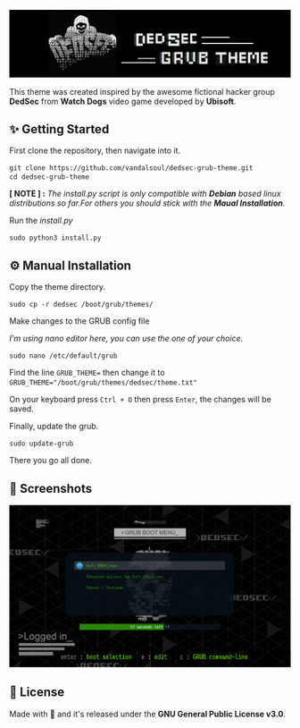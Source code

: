 ![Logo](/media/logo.png)

This theme was created inspired by the awesome fictional hacker group **DedSec** from **Watch Dogs** video game developed by **Ubisoft**.

## ✨ Getting Started

First clone the repository, then navigate into it.
```shell
git clone https://github.com/vandalsoul/dedsec-grub-theme.git
cd dedsec-grub-theme
```
**[ NOTE ] :** *The install.py script is only compatible with **Debian** based linux distributions so far.For others you should stick with the **Maual Installation**.*

Run the *install.py*
```shell
sudo python3 install.py
```

## ⚙️ Manual Installation

Copy the theme directory.
```shell
sudo cp -r dedsec /boot/grub/themes/
```
Make changes to the GRUB config file

*I'm using nano editor here, you can use the one of your choice.*
```shell
sudo nano /etc/default/grub
```
Find the line `GRUB_THEME=` then change it to `GRUB_THEME="/boot/grub/themes/dedsec/theme.txt"`

On your keyboard press `Ctrl + O` then press `Enter`, the changes will be saved.

Finally, update the grub.
```shell
sudo update-grub
```
There you go all done.

## 📸 Screenshots
![Screenshot](/media/screenshot.png)

## 📝 License
Made with 💖 and it's released under the **GNU General Public License v3.0**.
